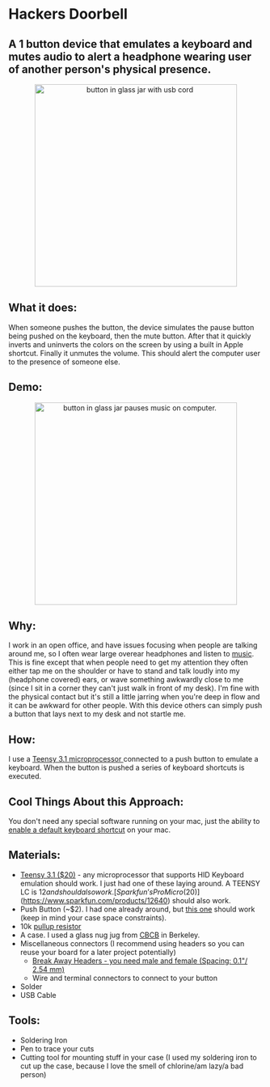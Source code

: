 # Hackers Doorbell
A 1 button device that emulates a keyboard and mutes audio to alert a headphone wearing user of another person's physical presence. 
---
<p align="center">
<a href="url"><img alt="button in glass jar with usb cord" src="http://i.imgur.com/063OOYC.jpg" align="center" height="400"></a>
</p>

## What it does:

When someone pushes the button, the device simulates the pause button being pushed on the keyboard, then the mute button. After that it quickly inverts and uninverts the colors on the screen by using a built in Apple shortcut. Finally it unmutes the volume. This should alert the computer user to the presence of someone else. 

## Demo:

<p align="center">
<a href="url"><img alt="button in glass jar pauses music on computer." src="https://media.giphy.com/media/l0IxYNhAo3AKqwSIw/giphy.gif" align="center" height="400"></a>
</p>


## Why:

I work in an open office, and have issues focusing when people are talking around me, so I often wear large overear headphones and listen to [music](https://www.last.fm/user/joer14). This is fine except that when people need to get my attention they often either tap me on the shoulder or have to stand and talk loudly into my (headphone covered) ears, or wave something awkwardly close to me (since I sit in a corner they can't just walk in front of my desk). I'm fine with the physical contact but it's still a little jarring when you're deep in flow and it can be awkward for other people. With this device others can simply push a button that lays next to my desk and not startle me. 

## How:

I use a [Teensy 3.1 microprocessor ](https://www.pjrc.com/store/teensy31.html) connected to a push button to emulate a keyboard. When the button is pushed a series of keyboard shortcuts is executed.

## Cool Things About this Approach:

You don't need any special software running on your mac, just the ability to [enable a default keyboard shortcut](http://www.cultofmac.com/215227/make-the-invert-display-keyboard-shortcut-work-again-in-mountain-lion-os-x-tips/) on your mac. 

## Materials:

- [Teensy 3.1 ($20)](https://www.pjrc.com/store/teensy31.html) - any microprocessor that supports HID Keyboard emulation should work. I just had one of these laying around. A TEENSY LC is $12 and should also work. [Sparkfun’s ProMicro ($20)](https://www.sparkfun.com/products/12640) should also work. 
- Push Button (~$2). I had one already around, but [this one](https://www.sparkfun.com/products/9336) should work (keep in mind your case space constraints). 
- 10k [pullup resistor](https://en.wikipedia.org/wiki/Pull-up_resistor)
- A case. I used a glass nug jug from [CBCB](http://cbcbberkeley.com) in Berkeley.
- Miscellaneous connectors (I recommend using headers so you can reuse your board for a later project potentially) 
    - [Break Away Headers - you need male and female (Spacing: 0.1"/ 2.54 mm)](https://www.sparkfun.com/products/116)
    - Wire and terminal connectors to connect to your button
- Solder
- USB Cable

## Tools:
- Soldering Iron
- Pen to trace your cuts
- Cutting tool for mounting stuff in your case (I used my soldering iron to cut up the case, because I love the smell of chlorine/am lazy/a bad person)
